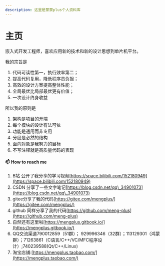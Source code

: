 ```yaml
---
description: 这里是蒙蒙plus个人资料库
---
```


# 主页

嵌入式开发工程师，喜欢应用新的技术和新的设计思想到单片机平台。

我的宗旨是

1. 代码可读性第一，执行效率第二；
2. 提高代码复用，降低程序员负担；
3. 高效的设计方案提高整体性能；
4. 全局最优比局部最优更有价值；
5. 一次设计终身收益



所以我的原则是

1. 架构是项目的开端
2. 每个模块的设计有法可依
3. 功能是通用而非专用
4. 分层是必然的结构
5. 面向对象是我努力的目标
6. 不写注释就是高质量代码的表现


#### 📫 How to reach me

1. B站 公开了我分享的学习视频[https://space.bilibili.com/152180949](https://space.bilibili.com/152180949)
2. CSDN 分享了一些文字笔记[https://blog.csdn.net/qq\_34901073](https://blog.csdn.net/qq\_34901073)
3. gitee分享了我的代码[https://gitee.com/mengplus/](https://gitee.com/mengplus/)
4. github 同样分享了我的代码[https://github.com/meng-plus](https://github.com/meng-plus)
5. 自然还有这里啦[https://mengplus.gitbook.io/](https://mengplus.gitbook.io/)
6. QQ交流渠道790012859（51群）； 929996346（32群）；113129301（鸿蒙群）；71263861（C语言/C++/VC/MFC程序设计）;740239588(Qt/C++/Linux)
7. 淘宝店铺:[https://mengplus.taobao.com/](https://mengplus.taobao.com/)
